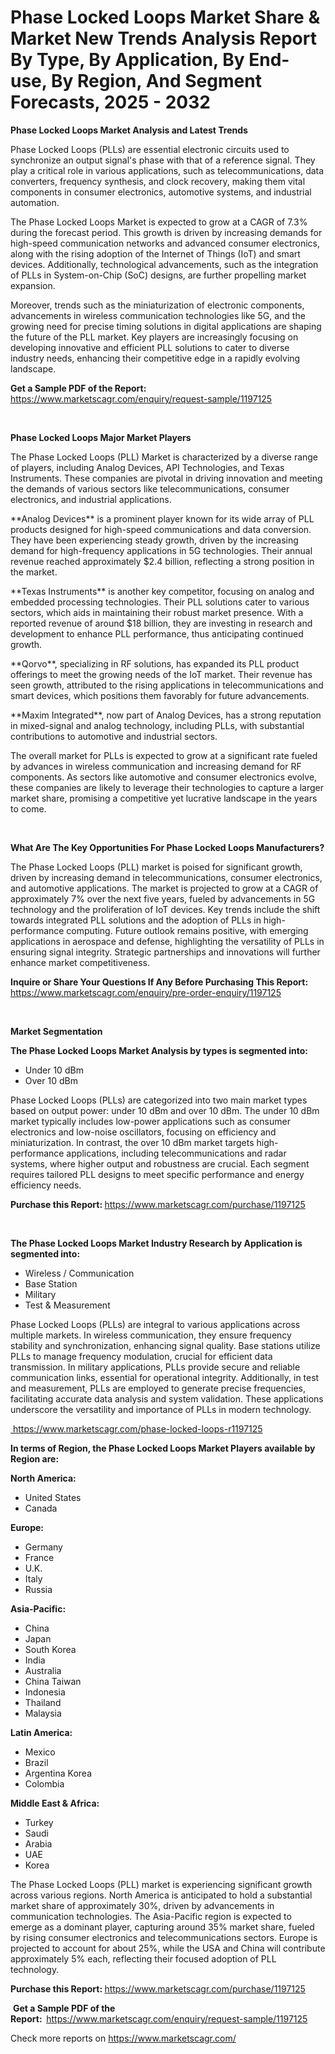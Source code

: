 <p><h1>Phase Locked Loops Market Share & Market New Trends Analysis Report By Type, By Application, By End-use, By Region, And Segment Forecasts, 2025 - 2032</h1></p><p><strong>Phase Locked Loops Market Analysis and Latest Trends</strong></p>
<p><p>Phase Locked Loops (PLLs) are essential electronic circuits used to synchronize an output signal's phase with that of a reference signal. They play a critical role in various applications, such as telecommunications, data converters, frequency synthesis, and clock recovery, making them vital components in consumer electronics, automotive systems, and industrial automation.</p><p>The Phase Locked Loops Market is expected to grow at a CAGR of 7.3% during the forecast period. This growth is driven by increasing demands for high-speed communication networks and advanced consumer electronics, along with the rising adoption of the Internet of Things (IoT) and smart devices. Additionally, technological advancements, such as the integration of PLLs in System-on-Chip (SoC) designs, are further propelling market expansion. </p><p>Moreover, trends such as the miniaturization of electronic components, advancements in wireless communication technologies like 5G, and the growing need for precise timing solutions in digital applications are shaping the future of the PLL market. Key players are increasingly focusing on developing innovative and efficient PLL solutions to cater to diverse industry needs, enhancing their competitive edge in a rapidly evolving landscape.</p></p>
<p><strong>Get a Sample PDF of the Report:&nbsp;</strong> <a href="https://www.marketscagr.com/enquiry/request-sample/1197125?utm_campaign=2320&utm_medium=2&utm_source=Github&utm_content=ia&utm_term=10022025&utm_id=phase-locked-loops">https://www.marketscagr.com/enquiry/request-sample/1197125</a></p>
<p>&nbsp;</p>
<p><strong>Phase Locked Loops Major Market Players</strong></p>
<p><p>The Phase Locked Loops (PLL) Market is characterized by a diverse range of players, including Analog Devices, API Technologies, and Texas Instruments. These companies are pivotal in driving innovation and meeting the demands of various sectors like telecommunications, consumer electronics, and industrial applications.</p><p>**Analog Devices** is a prominent player known for its wide array of PLL products designed for high-speed communications and data conversion. They have been experiencing steady growth, driven by the increasing demand for high-frequency applications in 5G technologies. Their annual revenue reached approximately $2.4 billion, reflecting a strong position in the market.</p><p>**Texas Instruments** is another key competitor, focusing on analog and embedded processing technologies. Their PLL solutions cater to various sectors, which aids in maintaining their robust market presence. With a reported revenue of around $18 billion, they are investing in research and development to enhance PLL performance, thus anticipating continued growth.</p><p>**Qorvo**, specializing in RF solutions, has expanded its PLL product offerings to meet the growing needs of the IoT market. Their revenue has seen growth, attributed to the rising applications in telecommunications and smart devices, which positions them favorably for future advancements.</p><p>**Maxim Integrated**, now part of Analog Devices, has a strong reputation in mixed-signal and analog technology, including PLLs, with substantial contributions to automotive and industrial sectors. </p><p>The overall market for PLLs is expected to grow at a significant rate fueled by advances in wireless communication and increasing demand for RF components. As sectors like automotive and consumer electronics evolve, these companies are likely to leverage their technologies to capture a larger market share, promising a competitive yet lucrative landscape in the years to come.</p></p>
<p>&nbsp;</p>
<p><strong>What Are The Key Opportunities For Phase Locked Loops Manufacturers?</strong></p>
<p><p>The Phase Locked Loops (PLL) market is poised for significant growth, driven by increasing demand in telecommunications, consumer electronics, and automotive applications. The market is projected to grow at a CAGR of approximately 7% over the next five years, fueled by advancements in 5G technology and the proliferation of IoT devices. Key trends include the shift towards integrated PLL solutions and the adoption of PLLs in high-performance computing. Future outlook remains positive, with emerging applications in aerospace and defense, highlighting the versatility of PLLs in ensuring signal integrity. Strategic partnerships and innovations will further enhance market competitiveness.</p></p>
<p><strong>Inquire or Share Your Questions If Any Before Purchasing This Report:</strong> <a href="https://www.marketscagr.com/enquiry/pre-order-enquiry/1197125?utm_campaign=2320&utm_medium=2&utm_source=Github&utm_content=ia&utm_term=10022025&utm_id=phase-locked-loops">https://www.marketscagr.com/enquiry/pre-order-enquiry/1197125</a></p>
<p>&nbsp;</p>
<p><strong>Market Segmentation</strong></p>
<p><strong>The Phase Locked Loops Market Analysis by types is segmented into:</strong></p>
<p><ul><li>Under 10 dBm</li><li>Over 10 dBm</li></ul></p>
<p><p>Phase Locked Loops (PLLs) are categorized into two main market types based on output power: under 10 dBm and over 10 dBm. The under 10 dBm market typically includes low-power applications such as consumer electronics and low-noise oscillators, focusing on efficiency and miniaturization. In contrast, the over 10 dBm market targets high-performance applications, including telecommunications and radar systems, where higher output and robustness are crucial. Each segment requires tailored PLL designs to meet specific performance and energy efficiency needs.</p></p>
<p><strong>Purchase this Report:&nbsp;</strong><a href="https://www.marketscagr.com/purchase/1197125?utm_campaign=2320&utm_medium=2&utm_source=Github&utm_content=ia&utm_term=10022025&utm_id=phase-locked-loops">https://www.marketscagr.com/purchase/1197125</a></p>
<p>&nbsp;</p>
<p><strong>The Phase Locked Loops Market Industry Research by Application is segmented into:</strong></p>
<p><ul><li>Wireless / Communication</li><li>Base Station</li><li>Military</li><li>Test & Measurement</li></ul></p>
<p><p>Phase Locked Loops (PLLs) are integral to various applications across multiple markets. In wireless communication, they ensure frequency stability and synchronization, enhancing signal quality. Base stations utilize PLLs to manage frequency modulation, crucial for efficient data transmission. In military applications, PLLs provide secure and reliable communication links, essential for operational integrity. Additionally, in test and measurement, PLLs are employed to generate precise frequencies, facilitating accurate data analysis and system validation. These applications underscore the versatility and importance of PLLs in modern technology.</p></p>
<p><a href="https://www.marketscagr.com/phase-locked-loops-r1197125?utm_campaign=2320&utm_medium=2&utm_source=Github&utm_content=ia&utm_term=10022025&utm_id=phase-locked-loops">&nbsp;https://www.marketscagr.com/phase-locked-loops-r1197125</a></p>
<p><strong>In terms of Region, the Phase Locked Loops Market Players available by Region are:</strong></p>
<p>
    <p> <strong> North America: </strong>
        <ul>
            <li>United States</li>
            <li>Canada</li>
        </ul>
        </p> 
    <p> <strong> Europe: </strong>
        <ul>
            <li>Germany</li>
            <li>France</li>
            <li>U.K.</li>
            <li>Italy</li>
            <li>Russia</li>
        </ul>
        </p> 
    <p> <strong> Asia-Pacific: </strong>
        <ul>
            <li>China</li>
            <li>Japan</li>
            <li>South Korea</li>
            <li>India</li>
            <li>Australia</li>
            <li>China Taiwan</li>
            <li>Indonesia</li>
            <li>Thailand</li>
            <li>Malaysia</li>
        </ul>
        </p> 
    <p> <strong> Latin America: </strong>
        <ul>
            <li>Mexico</li>
            <li>Brazil</li>
            <li>Argentina Korea</li>
            <li>Colombia</li>
        </ul>
        </p> 
    <p> <strong> Middle East & Africa: </strong>
        <ul>
            <li>Turkey</li>
            <li>Saudi</li>
            <li>Arabia</li>
            <li>UAE</li>
            <li>Korea</li>
        </ul>
    </p>
    </p>
<p><p>The Phase Locked Loops (PLL) market is experiencing significant growth across various regions. North America is anticipated to hold a substantial market share of approximately 30%, driven by advancements in communication technologies. The Asia-Pacific region is expected to emerge as a dominant player, capturing around 35% market share, fueled by rising consumer electronics and telecommunications sectors. Europe is projected to account for about 25%, while the USA and China will contribute approximately 5% each, reflecting their focused adoption of PLL technology.</p></p>
<p><strong>Purchase this Report: </strong><a href="https://www.marketscagr.com/purchase/1197125?utm_campaign=2320&utm_medium=2&utm_source=Github&utm_content=ia&utm_term=10022025&utm_id=phase-locked-loops">https://www.marketscagr.com/purchase/1197125</a></p>
<p>&nbsp;<strong>Get a Sample PDF of the Report:&nbsp;&nbsp;</strong><a href="https://www.marketscagr.com/enquiry/request-sample/1197125?utm_campaign=2320&utm_medium=2&utm_source=Github&utm_content=ia&utm_term=10022025&utm_id=phase-locked-loops">https://www.marketscagr.com/enquiry/request-sample/1197125</a></p>
<p><strong></strong></p>
<p>Check more reports on <a href="https://www.marketscagr.com/?utm_campaign=2320&utm_medium=2&utm_source=Github&utm_content=ia&utm_term=10022025&utm_id=phase-locked-loops">https://www.marketscagr.com/</a></p>